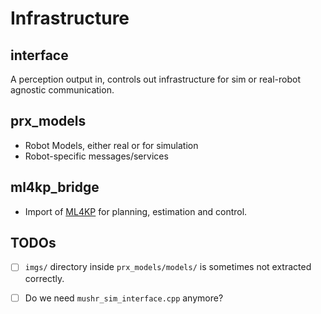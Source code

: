 # Infrastructure
## interface
A perception output in, controls out infrastructure for sim or real-robot agnostic communication.

## prx_models
* Robot Models, either real or for simulation
* Robot-specific messages/services

## ml4kp_bridge
* Import of [ML4KP](https://github.com/PRX-Kinodynamic/ML4KP-devel) for planning, estimation and control.


## TODOs
- [ ] `imgs/` directory inside `prx_models/models/`	is sometimes not extracted correctly.
- [ ] Do we need `mushr_sim_interface.cpp` anymore?

